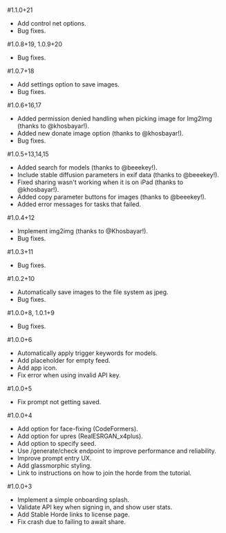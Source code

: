 #1.1.0+21
- Add control net options.
- Bug fixes.

#1.0.8+19, 1.0.9+20
- Bug fixes.

#1.0.7+18
- Add settings option to save images.
- Bug fixes.

#1.0.6+16,17
- Added permission denied handling when picking image for Img2Img (thanks to @khosbayar!).
- Added new donate image option (thanks to @khosbayar!).
- Bug fixes.

#1.0.5+13,14,15
- Added search for models (thanks to @beeekey!).
- Include stable diffusion parameters in exif data (thanks to @beeekey!).
- Fixed sharing wasn't working when it is on iPad (thanks to @khosbayar!).
- Added copy parameter buttons for images (thanks to @beeekey!).
- Added error messages for tasks that failed.

#1.0.4+12
- Implement img2img (thanks to @Khosbayar!).
- Bug fixes.

#1.0.3+11
- Bug fixes.

#1.0.2+10
- Automatically save images to the file system as jpeg.
- Bug fixes.

#1.0.0+8, 1.0.1+9
- Bug fixes.

#1.0.0+6
- Automatically apply trigger keywords for models.
- Add placeholder for empty feed.
- Add app icon.
- Fix error when using invalid API key.

#1.0.0+5
- Fix prompt not getting saved.

#1.0.0+4
- Add option for face-fixing (CodeFormers).
- Add option for upres (RealESRGAN_x4plus).
- Add option to specify seed.
- Use /generate/check endpoint to improve performance and reliability.
- Improve prompt entry UX.
- Add glassmorphic styling.
- Link to instructions on how to join the horde from the tutorial.

#1.0.0+3
- Implement a simple onboarding splash.
- Validate API key when signing in, and show user stats. 
- Add Stable Horde links to license page.
- Fix crash due to failing to await share.